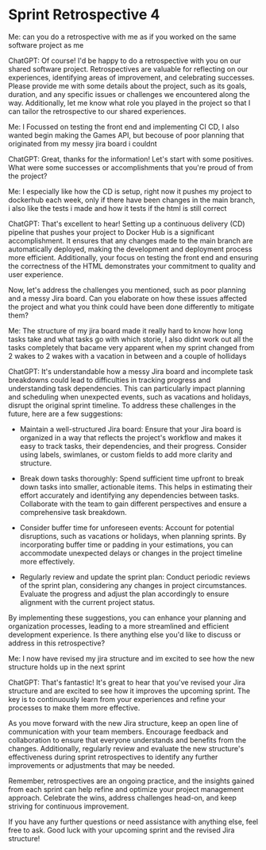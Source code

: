 # Sprint Retrospective 4

Me: can you do a retrospective with me as if you worked on the same software project as me

ChatGPT: Of course! I'd be happy to do a retrospective with you on our shared software project. Retrospectives are valuable for reflecting on our experiences, identifying areas of improvement, and celebrating successes. Please provide me with some details about the project, such as its goals, duration, and any specific issues or challenges we encountered along the way. Additionally, let me know what role you played in the project so that I can tailor the retrospective to our shared experiences.

Me: I Focussed on testing the front end and implementing CI CD, I also wanted begin making the Games API, but becouse of poor planning that originated from my messy jira board i couldnt

ChatGPT: Great, thanks for the information! Let's start with some positives. What were some successes or accomplishments that you're proud of from the project?

Me: I especially like how the CD is setup, right now it pushes my project to dockerhub each week, only if there have been changes in the main branch, i also like the tests i made and how it tests if the html is still correct

ChatGPT: That's excellent to hear! Setting up a continuous delivery (CD) pipeline that pushes your project to Docker Hub is a significant accomplishment. It ensures that any changes made to the main branch are automatically deployed, making the development and deployment process more efficient. Additionally, your focus on testing the front end and ensuring the correctness of the HTML demonstrates your commitment to quality and user experience.

Now, let's address the challenges you mentioned, such as poor planning and a messy Jira board. Can you elaborate on how these issues affected the project and what you think could have been done differently to mitigate them?

Me: The structure of my jira board made it really hard to know how long tasks take and what tasks go with which storie, I also didnt work out all the tasks completely that bacame very apparent when my sprint changed from 2 wakes to 2 wakes with a vacation in between and a couple of hollidays

ChatGPT: It's understandable how a messy Jira board and incomplete task breakdowns could lead to difficulties in tracking progress and understanding task dependencies. This can particularly impact planning and scheduling when unexpected events, such as vacations and holidays, disrupt the original sprint timeline. To address these challenges in the future, here are a few suggestions:

   + Maintain a well-structured Jira board: Ensure that your Jira board is organized in a way that reflects the project's workflow and makes it easy to track tasks, their dependencies, and their progress. Consider using labels, swimlanes, or custom fields to add more clarity and structure.

   + Break down tasks thoroughly: Spend sufficient time upfront to break down tasks into smaller, actionable items. This helps in estimating their effort accurately and identifying any dependencies between tasks. Collaborate with the team to gain different perspectives and ensure a comprehensive task breakdown.

   + Consider buffer time for unforeseen events: Account for potential disruptions, such as vacations or holidays, when planning sprints. By incorporating buffer time or padding in your estimations, you can accommodate unexpected delays or changes in the project timeline more effectively.

   + Regularly review and update the sprint plan: Conduct periodic reviews of the sprint plan, considering any changes in project circumstances. Evaluate the progress and adjust the plan accordingly to ensure alignment with the current project status.

By implementing these suggestions, you can enhance your planning and organization processes, leading to a more streamlined and efficient development experience. Is there anything else you'd like to discuss or address in this retrospective?

Me: I now have revised my jira structure and im excited to see how the new structure holds up in the next sprint

ChatGPT: That's fantastic! It's great to hear that you've revised your Jira structure and are excited to see how it improves the upcoming sprint. The key is to continuously learn from your experiences and refine your processes to make them more effective.

As you move forward with the new Jira structure, keep an open line of communication with your team members. Encourage feedback and collaboration to ensure that everyone understands and benefits from the changes. Additionally, regularly review and evaluate the new structure's effectiveness during sprint retrospectives to identify any further improvements or adjustments that may be needed.

Remember, retrospectives are an ongoing practice, and the insights gained from each sprint can help refine and optimize your project management approach. Celebrate the wins, address challenges head-on, and keep striving for continuous improvement.

If you have any further questions or need assistance with anything else, feel free to ask. Good luck with your upcoming sprint and the revised Jira structure!
